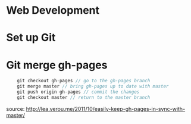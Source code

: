 ﻿# Web Development
# Set up Git

# Git merge gh-pages
```javascript
	git checkout gh-pages // go to the gh-pages branch
	git merge master // bring gh-pages up to date with master
	git push origin gh-pages // commit the changes
	git checkout master // return to the master branch
```
source: http://lea.verou.me/2011/10/easily-keep-gh-pages-in-sync-with-master/
